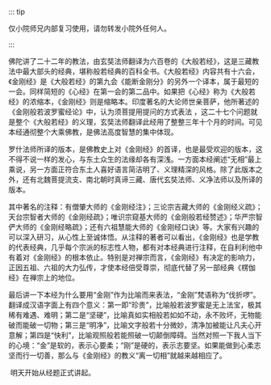 ::: tip

仅小院师兄内部复习使用，请勿转发小院外任何人。

:::

​         佛陀讲了二十二年的教法，由玄奘法师翻译为六百卷的《大般若经》，这是三藏教法中最大部头的经典，堪称般若经典的百科全书。《大般若经》内容共有十六会，《金刚经》是《大般若经》的第九会《能断金刚分》的另外一个译本，属于最短的一会。同样简短的《心经》在第一会的第二品中。如果把《心经》称为《大般若经》的浓缩本，《金刚经》则是缩略本。印度著名的大论师世亲菩萨，他所著述的《金刚般若波罗蜜经论》中，认为须菩提用提问的方式表法 ，这二十七个问题就是整个《大般若经》的义理，玄奘法师翻译此经用了整整三年十个月的时间。可见本经通彻整个大乘佛教，是佛法高度智慧的集中体现。

​         罗什法师所译的版本，是佛教史上对《金刚经》的首译，也是最受欢迎的版本，这不得不说一样的发心，与东土众生的法缘却各有深浅。一方面本经阐述“无相”最上乘说，另一方面正符合东土人喜好语言简洁明了、义理精深的风格。除了此版本之外，还有北魏菩提流支、南北朝时真谛三藏、唐代玄奘法师、义净法师以及所译的版本。         

​         其中著名的注释：有僧肇大师的《金刚经注》；三论宗吉藏大师的《金刚经义疏》；天台宗智者大师的《金刚经疏》；唯识宗窥基大师的《金刚般若经赞述》；华严宗智俨大师的《金刚经略疏》；还有六祖慧能大师的《金刚经口诀》等。大家有兴趣的可以深入研习，从心性上至诚体悟。从注释的著者可以看出，《金刚经》也是学教的代表经典，几乎每个宗派的标志性人物，都有对本经典进行注释，在自利利他中有着对《金刚经》的根本依止。特别是对禅宗而言，《金刚经》有决定的影响力，正因五祖、六祖的大力弘传，才使本经倍受尊崇，彻底代替了另一部经典《楞伽经》在禅宗上的地位。

​         最后讲一下本经为什么要用“金刚”作为比喻而来表法，“金刚”梵语称为“伐折啰”。翻译成汉语字面上有四个意义：第一即“珍贵”，比喻般若波罗蜜是无上法宝，极其稀有难遇、难明；第二是“坚硬”，比喻真如实相般若如如不动，永不败坏，无物能破而能破一切物；第三是“明净”，比喻文字般若十分微妙，清净加被能让凡夫心开意解；第四是“快利”，比喻观照般若能照破一切颠倒障碍。当然对照一下我人当下的心境：“金”是软的，表示心要柔；“刚”是硬的，表示志要坚。如果能做到心柔志坚而行一切善，那么与《金刚经》的教义“离一切相”就越来越相应了。

​         明天开始从经题正式讲起。